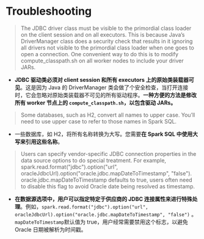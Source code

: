 # Troubleshooting

> The JDBC driver class must be visible to the primordial class loader on the client session and on all executors. This is because Java’s DriverManager class does a security check that results in it ignoring all drivers not visible to the primordial class loader when one goes to open a connection. One convenient way to do this is to modify compute_classpath.sh on all worker nodes to include your driver JARs.

- **JDBC 驱动类必须对 client session  和所有 executors 上的原始类装载器可见**。这是因为 Java 的 DriverManager 类会做了个安全检查，当打开连接时，它会忽略对原始类装载器不可见的所有驱动程序。**一种方便的方法是修改所有 worker 节点上的 `compute_classpath.sh`，以包含驱动 JARs。**

> Some databases, such as H2, convert all names to upper case. You’ll need to use upper case to refer to those names in Spark SQL.

- 一些数据库，如 H2，将所有名称转换为大写。您需要**在 Spark SQL 中使用大写来引用这些名称**。

> Users can specify vendor-specific JDBC connection properties in the data source options to do special treatment. For example, spark.read.format("jdbc").option("url", oracleJdbcUrl).option("oracle.jdbc.mapDateToTimestamp", "false"). oracle.jdbc.mapDateToTimestamp defaults to true, users often need to disable this flag to avoid Oracle date being resolved as timestamp.

- **在数据源选项中，用户可以指定特定于供应商的 JDBC 连接属性来进行特殊处理**。例如，`spark.read.format("jdbc").option("url", oracleJdbcUrl).option("oracle.jdbc.mapDateToTimestamp", "false")` 。 `mapDateToTimestamp`默认值为 true，用户经常需要禁用这个标志，以避免 Oracle 日期被解析为时间戳。

